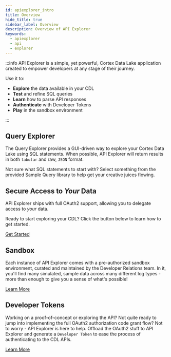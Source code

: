 ```yaml
---
id: apiexplorer_intro
title: Overview
hide_title: true
sidebar_label: Overview
description: Overview of API Explorer
keywords:
  - apiexplorer
  - api
  - explorer
---
```


:::info
API Explorer is a simple, yet powerful, Cortex Data Lake application created to empower developers at any stage of their journey.

Use it to:

- **Explore** the data available in your CDL
- **Test** and refine SQL queries
- **Learn** how to parse API responses
- **Authenticate** with Developer Tokens
- **Play** in the sandbox environment

:::

## Query Explorer

The Query Explorer provides a GUI-driven way to explore your Cortex Data Lake using SQL statements. When possible, API Explorer will return results in both `tabular` and raw, `JSON` format.

Not sure what SQL statements to start with? Select something from the provided Sample Query library to help get your creative juices flowing.

## Secure Access to _Your_ Data

API Explorer ships with full OAuth2 support, allowing you to delegate access to _your_ data.

Ready to start exploring your CDL? Click the button below to learn how to get started.

<a className="button button--outline button--primary" href="/docs/learn/apiexplorer_authorization">
Get Started
</a>

## Sandbox

Each instance of API Explorer comes with a pre-authorized sandbox environment, curated and maintained by the Developer Relations team. In it, you'll find many simulated, sample data across many different log types - more than enough to give you a sense of what's possible!

<a className="button button--outline button--primary" href="/docs/learn/sandbox_data">
Learn More
</a>

## Developer Tokens

Working on a proof-of-concept or exploring the API? Not quite ready to jump into implementing the full OAuth2 authorization code grant flow? Not to worry - API Explorer is here to help. Offload the OAuth2 stuff to API Explorer and generate a `Developer Token` to ease the process of authenticating to the CDL APIs.

<a className="button button--outline button--primary" href="/docs/learn/developer_tokens">
Learn More
</a>
